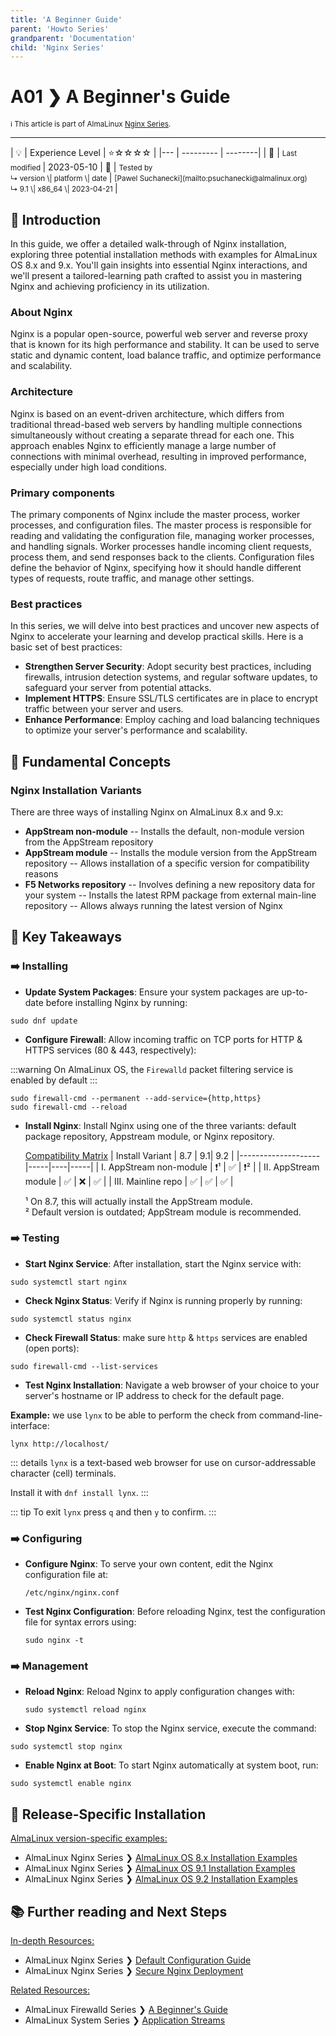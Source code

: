 ```yaml
---
title: 'A Beginner Guide'
parent: 'Howto Series'
grandparent: 'Documentation'
child: 'Nginx Series'
---
```


<Breadcrumbs />

# A01 ❯ A Beginner's Guide
<small>ℹ️ This article is part of AlmaLinux [Nginx Series](/series/).</small>
<hr>
| 💡 | Experience Level  | ⭐☆☆☆☆ |
|--- | --------- | --------|
| 📆 | <small>Last modified </small>| 2023-05-10
| 🔧 | <small>Tested by <br> ↳ version \| platform \| date </small>| <small>[Pawel Suchanecki](mailto:psuchanecki@almalinux.org) <br>  ↳ 9.1 \| x86_64 \| 2023-04-21 </small>| 
<br>

## 🌟 Introduction

In this guide, we offer a detailed walk-through of Nginx installation, exploring three potential installation methods with examples for AlmaLinux OS 8.x and 9.x. You'll gain insights into essential Nginx interactions, and we'll present a tailored-learning path crafted to assist you in mastering Nginx and achieving proficiency in its utilization.


### About Nginx 

Nginx is a popular open-source, powerful web server and reverse proxy that is known for its high performance and stability. It can be used to serve static and dynamic content, load balance traffic, and optimize performance and scalability. 


### Architecture 
Nginx is based on an event-driven architecture, which differs from traditional thread-based web servers by handling multiple connections simultaneously without creating a separate thread for each one. This approach enables Nginx to efficiently manage a large number of connections with minimal overhead, resulting in improved performance, especially under high load conditions.


### Primary components
The primary components of Nginx include the master process, worker processes, and configuration files. The master process is responsible for reading and validating the configuration file, managing worker processes, and handling signals. Worker processes handle incoming client requests, process them, and send responses back to the clients. Configuration files define the behavior of Nginx, specifying how it should handle different types of requests, route traffic, and manage other settings.

### Best practices

In this series, we will delve into best practices and uncover new aspects of Nginx to accelerate your learning and develop practical skills. Here is a basic set of best practices:


- **Strengthen Server Security**: Adopt security best practices, including firewalls, intrusion detection systems, and regular software updates, to safeguard your server from potential attacks.
- **Implement HTTPS**: Ensure SSL/TLS certificates are in place to encrypt traffic between your server and users.
- **Enhance Performance**: Employ caching and load balancing techniques to optimize your server's performance and scalability.

## 🧠 Fundamental Concepts 

### Nginx Installation Variants

There are three ways of installing Nginx on AlmaLinux 8.x and 9.x:

 - **AppStream non-module**
  -- Installs the default, non-module version from the AppStream repository 
 - **AppStream module**
  -- Installs the module version from the AppStream repository
  -- Allows installation of a specific version for compatibility reasons
 - **F5 Networks repository** 
 -- Involves defining a new repository data for your system
 -- Installs the latest RPM package from external main-line repository
 -- Allows always running the latest version of Nginx


## 📝 Key Takeaways

### ➡️ Installing
-  **Update System Packages**: Ensure your system packages are up-to-date before installing Nginx by running:
```
sudo dnf update
```
- **Configure Firewall**: Allow incoming traffic on TCP ports for HTTP & HTTPS services (80 & 443, respectively): 

:::warning
On AlmaLinux OS, the `Firewalld` packet filtering service is enabled by default 
:::
    
```
sudo firewall-cmd --permanent --add-service={http,https} 
sudo firewall-cmd --reload
```


- **Install Nginx**: Install Nginx using one of the three variants: default package repository, Appstream module, or Nginx repository.

   <u>Compatibility Matrix</u>
   | Install Variant | 8.7 | 9.1| 9.2 |
   |--------------------|-----|----|-----|
   | I. AppStream non-module  |  ❗¹ |  ✅ |  ❗² |
   | II. AppStream module     |  ✅  |  ❌ |  ✅  | 
   | III. Mainline repo       |  ✅  |  ✅ |  ✅  | 
    
  ¹ On 8.7, this will actually install the AppStream module.
  <br>
  ² Default version is outdated; AppStream module is recommended.



### ➡️ Testing
- **Start Nginx Service**: After installation, start the Nginx service with:
```
sudo systemctl start nginx
``` 

- **Check Nginx Status**: Verify if Nginx is running properly by running: 
 ```
 sudo systemctl status nginx
 ```

- **Check Firewall Status**: make sure `http` & `https` services are enabled (open ports):

```
sudo firewall-cmd --list-services 
```

- **Test Nginx Installation**: Navigate a web browser of your choice to your server's hostname or IP address to check for the default page.

**Example:** we use `lynx` to be able to perform the check from command-line-interface:
 ```
 lynx http://localhost/ 
 ```
 
 ::: details
 `lynx` is a text-based web browser for use on cursor-addressable character (cell) terminals. 

  Install it with `dnf install lynx`.
 :::
 
 ::: tip 
 To exit `lynx` press `q` and then `y` to confirm.
 :::


### ➡️ Configuring
- **Configure Nginx**: To serve your own content, edit the Nginx configuration file at:
  ```
  /etc/nginx/nginx.conf
  ```
  
- **Test Nginx Configuration**: Before reloading Nginx, test the configuration file for syntax errors using: 
  ```
  sudo nginx -t
  ```
    

### ➡️ Management
- **Reload Nginx**: Reload Nginx to apply configuration changes with:
  ```
  sudo systemctl reload nginx
  ```
  
- **Stop Nginx Service**: To stop the Nginx service, execute the command: 
 ```
 sudo systemctl stop nginx
 ```

- **Enable Nginx at Boot**: To start Nginx automatically at system boot, run:
 ```
 sudo systemctl enable nginx 
 ```

## 📖 Release-Specific Installation

<u>AlmaLinux version-specific examples:</u>
   
   - AlmaLinux Nginx Series ❯ [AlmaLinux OS 8.x Installation Examples](NginxSeriesA02R8.md)
   - AlmaLinux Nginx Series ❯ [AlmaLinux OS 9.1 Installation Examples](NginxSeriesA02R91.md)
   - AlmaLinux Nginx Series ❯ [AlmaLinux OS 9.2 Installation Examples](NginxSeriesA02R92.md)


## 📚 Further reading and Next Steps

<u>In-depth Resources:</u>

- AlmaLinux Nginx Series ❯ [Default Configuration Guide](NginxSeriesA03.md)
- AlmaLinux Nginx Series ❯ [Secure Nginx Deployment](NginxSeriesA04P1.md)


<u>Related Resources:</u>
- AlmaLinux Firewalld Series ❯ [A Beginner's Guide](../system/SystemSeriesA02.md)
- AlmaLinux System Series ❯ [Application Streams](../system/SystemSeriesA01.md)

